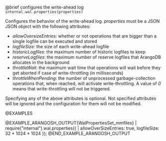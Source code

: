 

@brief configures the write-ahead log
`internal.wal.properties(properties)`

Configures the behavior of the write-ahead log. *properties* must be a JSON
JSON object with the following attributes:
- *allowOversizeEntries*: whether or not operations that are bigger than a
  single logfile can be executed and stored
- *logfileSize*: the size of each write-ahead logfile
- *historicLogfiles*: the maximum number of historic logfiles to keep
- *reserveLogfiles*: the maximum number of reserve logfiles that ArangoDB
  allocates in the background
- *throttleWait*: the maximum wait time that operations will wait before
  they get aborted if case of write-throttling (in milliseconds)
- *throttleWhenPending*: the number of unprocessed garbage-collection
  operations that, when reached, will activate write-throttling. A value of
  *0* means that write-throttling will not be triggered.

Specifying any of the above attributes is optional. Not specified attributes
will be ignored and the configuration for them will not be modified.

@EXAMPLES

@EXAMPLE_ARANGOSH_OUTPUT{WalPropertiesSet_mmfiles}
| require("internal").wal.properties({ 
|    allowOverSizeEntries: true,
    logfileSize: 32 * 1024 * 1024 });
@END_EXAMPLE_ARANGOSH_OUTPUT

